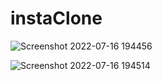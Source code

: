 # instaClone

![Screenshot 2022-07-16 194456](https://github.com/eminekkarabulut/instagram-clone/assets/46875332/89b084e0-7f8f-401b-9fa5-3aa1a4053d32)

![Screenshot 2022-07-16 194514](https://github.com/eminekkarabulut/instagram-clone/assets/46875332/535c8c70-8896-42fc-be5f-91445a9ad8e8)
